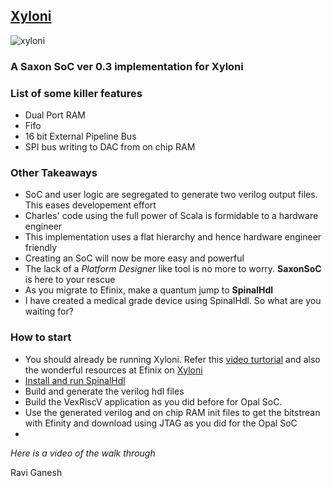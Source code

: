 
## [Xyloni](https://github.com/Efinix-Inc/xyloni) ##

![xyloni](https://user-images.githubusercontent.com/26599790/172009205-4fb53bf2-fd0e-4e8a-a237-dc30ee2922d7.jpg)

### A Saxon SoC ver 0.3 implementation for Xyloni

### List of some killer features
- Dual Port RAM
- Fifo
- 16 bit External Pipeline Bus
- SPI bus writing to DAC from on chip RAM

### Other Takeaways
- SoC and user logic are segregated to generate two verilog output files. This eases developement effort
- Charles' code using the full power of Scala is formidable to a hardware engineer
- This implementation uses a flat hierarchy and hence hardware engineer friendly
- Creating an SoC will now be more easy and powerful
- The lack of a _Platform Designer_ like tool is no more to worry. __SaxonSoC__ is here to your rescue
- As you migrate to Efinix, make a quantum jump to __SpinalHdl__
- I have created a medical grade device using SpinalHdl. So what are you waiting for?

### How to start
- You should already be running Xyloni. Refer this [video turtorial](https://youtu.be/dIEofQYBnDA) and also the wonderful resources at Efinix on [Xyloni](https://github.com/Efinix-Inc/xyloni)
- [Install and run SpinalHdl](https://spinalhdl.github.io/SpinalDoc-RTD/master/SpinalHDL/Getting%20Started/getting_started.html)
- Build and generate the verilog hdl files
- Build the VexRiscV application as you did before for Opal SoC.
- Use the generated verilog and on chip RAM init files to get the bitstrean with Efinity and download using JTAG as you did for the Opal SoC
- 
_Here is a video of the walk through_


Ravi Ganesh





